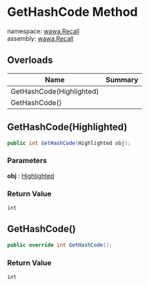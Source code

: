 # GetHashCode Method

namespace: [wawa\.Recall](../../wawa.Recall.md)<br />
assembly: [wawa\.Recall](../../../wawa.Recall.md)



## Overloads

| Name | Summary |
|------|---------|
| GetHashCode\(Highlighted\) |  |
| GetHashCode\(\) |  |

## GetHashCode\(Highlighted\)



```csharp
public int GetHashCode(Highlighted obj);
```

### Parameters

__obj__ : [Highlighted](../../../wawa.Recall/wawa.Recall/Highlighted.md)



### Return Value

`int`



## GetHashCode\(\)



```csharp
public override int GetHashCode();
```

### Return Value

`int`




